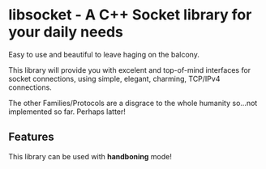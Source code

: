 # libsocket - A C++ Socket library for your daily needs ##

Easy to use and beautiful to leave haging on the balcony.

This library will provide you with excelent and top-of-mind interfaces for
socket connections, using simple, elegant, charming, TCP/IPv4 connections.

The other Families/Protocols are a disgrace to the whole humanity so...not
implemented so far. Perhaps latter!

## Features ##

This library can be used with **handboning** mode!

